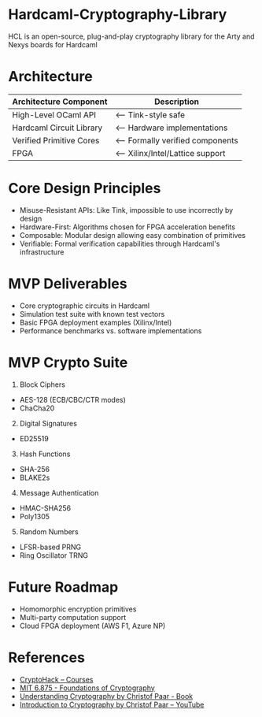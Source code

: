 # Hardcaml-Cryptography-Library
HCL is an open-source, plug-and-play cryptography library for the Arty and Nexys boards for Hardcaml

# Architecture

| Architecture Component         | Description                          |
|----------------------------------|--------------------------------------|
| High-Level OCaml API             | <-- Tink-style safe                   |
| Hardcaml Circuit Library         | <-- Hardware implementations          |
| Verified Primitive Cores         | <-- Formally verified components      |
| FPGA                             | <-- Xilinx/Intel/Lattice support       |

# Core Design Principles

-  Misuse-Resistant APIs: Like Tink, impossible to use incorrectly by design
-  Hardware-First: Algorithms chosen for FPGA acceleration benefits
-  Composable: Modular design allowing easy combination of primitives
-  Verifiable: Formal verification capabilities through Hardcaml's infrastructure

# MVP Deliverables

-  Core cryptographic circuits in Hardcaml
-  Simulation test suite with known test vectors
-  Basic FPGA deployment examples (Xilinx/Intel)
-  Performance benchmarks vs. software implementations

# MVP Crypto Suite 
1. Block Ciphers
  - AES-128 (ECB/CBC/CTR modes)
  - ChaCha20

2. Digital Signatures 
  - ED25519

3. Hash Functions
  - SHA-256
  - BLAKE2s

4. Message Authentication
  - HMAC-SHA256
  - Poly1305

5. Random Numbers
  - LFSR-based PRNG
  - Ring Oscillator TRNG

# Future Roadmap

-  Homomorphic encryption primitives
-  Multi-party computation support
-  Cloud FPGA deployment (AWS F1, Azure NP)

# References 

- [CryptoHack – Courses](https://cryptohack.org/courses/)
- [MIT 6.875 - Foundations of Cryptography](http://mit6875.org/)
- [Understanding Cryptography by Christof Paar - Book](https://www.cryptography-textbook.com/book/#toc)
- [Introduction to Cryptography by Christof Paar – YouTube](https://www.youtube.com/@introductiontocryptography4223/videos)

